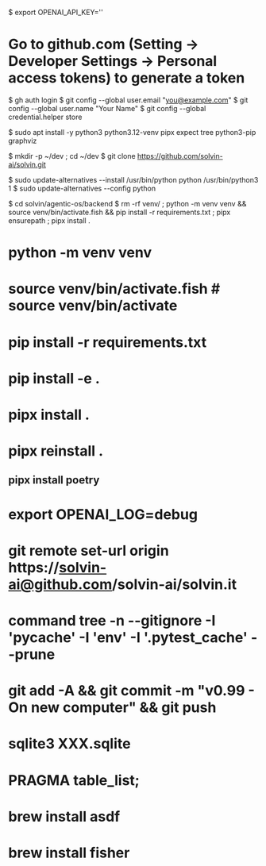 
$ export OPENAI_API_KEY=''

# Go to github.com (Setting -> Developer Settings -> Personal access tokens) to generate a token

$ gh auth login
$ git config --global user.email "you@example.com"
$ git config --global user.name "Your Name"
$ git config --global credential.helper store

$ sudo apt install -y python3 python3.12-venv pipx expect tree python3-pip graphviz

$ mkdir -p ~/dev ; cd ~/dev 
$ git clone https://github.com/solvin-ai/solvin.git


$ sudo update-alternatives --install /usr/bin/python python /usr/bin/python3 1
$ sudo update-alternatives --config python

$ cd solvin/agentic-os/backend 
$ rm -rf venv/ ; python -m venv venv && source venv/bin/activate.fish && pip install -r requirements.txt ; pipx ensurepath ; pipx install .

# python -m venv venv
# source venv/bin/activate.fish     # source venv/bin/activate
# pip install -r requirements.txt
# pip install -e . 
# pipx install .
# pipx reinstall .

## pipx install poetry






# export OPENAI_LOG=debug



# git remote set-url origin https://solvin-ai@github.com/solvin-ai/solvin.it

# command tree -n --gitignore -I '__pycache__' -I 'env' -I '.pytest_cache' --prune

# git add -A && git commit -m "v0.99 - On new computer" && git push


# sqlite3 XXX.sqlite
# PRAGMA table_list;


# brew install asdf
# brew install fisher
